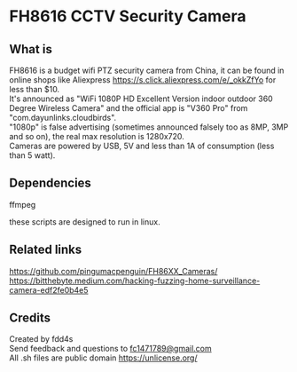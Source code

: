 # FH8616 CCTV Security Camera

## What is

FH8616 is a budget wifi PTZ security camera from China, it can be found in online shops like Aliexpress https://s.click.aliexpress.com/e/_okkZfYo for less than $10.  
It's announced as "WiFi 1080P HD Excellent Version indoor outdoor 360 Degree Wireless Camera" and the official app is "V360 Pro" from "com.dayunlinks.cloudbirds".  
"1080p" is false advertising (sometimes announced falsely too as 8MP, 3MP and so on), the real max resolution is 1280x720.  
Cameras are powered by USB, 5V and less than 1A of consumption (less than 5 watt).  

## Dependencies

ffmpeg  

these scripts are designed to run in linux.  

## Related links

https://github.com/pingumacpenguin/FH86XX_Cameras/  
https://bitthebyte.medium.com/hacking-fuzzing-home-surveillance-camera-edf2fe0b4e5  

## Credits

Created by fdd4s  
Send feedback and questions to fc1471789@gmail.com  
All .sh files are public domain https://unlicense.org/  

